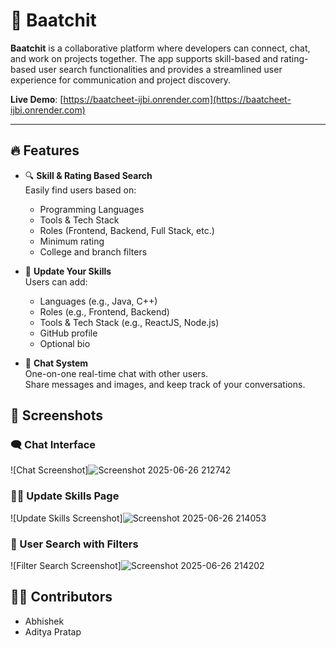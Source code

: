 # 💬 Baatchit

**Baatchit** is a collaborative platform where developers can connect, chat, and work on projects together. The app supports skill-based and rating-based user search functionalities and provides a streamlined user experience for communication and project discovery.

 **Live Demo**: [https://baatcheet-ijbi.onrender.com](https://baatcheet-ijbi.onrender.com)

---

## 🔥 Features

- 🔍 **Skill & Rating Based Search**  
  Easily find users based on:
  - Programming Languages
  - Tools & Tech Stack
  - Roles (Frontend, Backend, Full Stack, etc.)
  - Minimum rating
  - College and branch filters

- 🧠 **Update Your Skills**  
  Users can add:
  - Languages (e.g., Java, C++)
  - Roles (e.g., Frontend, Backend)
  - Tools & Tech Stack (e.g., ReactJS, Node.js)
  - GitHub profile
  - Optional bio

- 💬 **Chat System**  
  One-on-one real-time chat with other users.  
  Share messages and images, and keep track of your conversations.

## 📸 Screenshots

### 🗨️ Chat Interface
![Chat Screenshot]![Screenshot 2025-06-26 212742](https://github.com/user-attachments/assets/c1e57f15-7f00-4073-a214-4c787a851f63)


### 🧑‍💻 Update Skills Page
![Update Skills Screenshot]![Screenshot 2025-06-26 214053](https://github.com/user-attachments/assets/40471917-74ab-4ca8-82ec-c946513863c4)



### 🔎 User Search with Filters
![Filter Search Screenshot]![Screenshot 2025-06-26 214202](https://github.com/user-attachments/assets/2bf19b4b-190f-422d-91dc-26466abb14dd)




## 👨‍💻 Contributors

- Abhishek  
- Aditya Pratap
